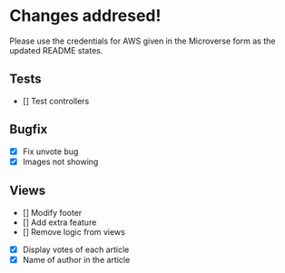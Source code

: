 # Changes addresed!

Please use the credentials for AWS given in the Microverse form as the updated README states.

## Tests

- [] Test controllers

## Bugfix

- [x] Fix unvote bug
- [x] Images not showing

## Views

- [] Modify footer
- [] Add extra feature
- [] Remove logic from views
- [x] Display votes of each article
- [x] Name of author in the article
